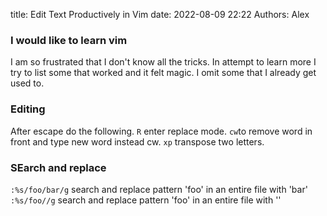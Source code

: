 title: Edit Text Productively in Vim 
date: 2022-08-09 22:22
Authors: Alex



### I would like to learn vim 
I am so frustrated that I don't know all the tricks. In attempt to learn more I try to list some that worked and it felt magic.
I omit some that I already get used to. 

### Editing
After escape do the following.
 `R` enter replace mode.
 `cw`to remove word in front and type new word instead cw. 
 `xp` transpose two letters. 

### SEarch and replace 
 `:%s/foo/bar/g` search and replace pattern 'foo' in an entire file with 'bar'
 `:%s/foo//g` search and replace pattern 'foo' in an entire file with ''